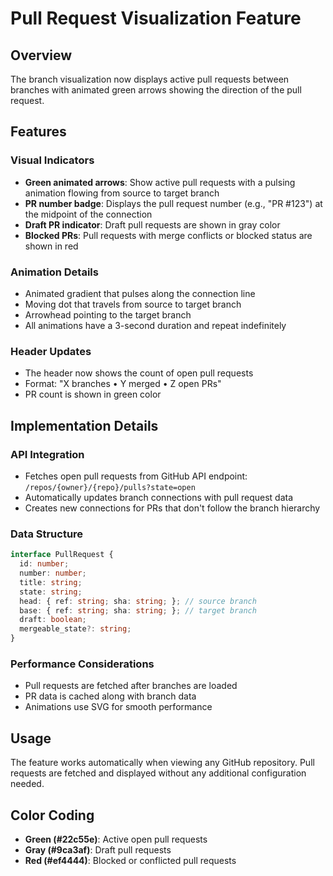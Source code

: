 # Pull Request Visualization Feature

## Overview
The branch visualization now displays active pull requests between branches with animated green arrows showing the direction of the pull request.

## Features

### Visual Indicators
- **Green animated arrows**: Show active pull requests with a pulsing animation flowing from source to target branch
- **PR number badge**: Displays the pull request number (e.g., "PR #123") at the midpoint of the connection
- **Draft PR indicator**: Draft pull requests are shown in gray color
- **Blocked PRs**: Pull requests with merge conflicts or blocked status are shown in red

### Animation Details
- Animated gradient that pulses along the connection line
- Moving dot that travels from source to target branch
- Arrowhead pointing to the target branch
- All animations have a 3-second duration and repeat indefinitely

### Header Updates
- The header now shows the count of open pull requests
- Format: "X branches • Y merged • Z open PRs"
- PR count is shown in green color

## Implementation Details

### API Integration
- Fetches open pull requests from GitHub API endpoint: `/repos/{owner}/{repo}/pulls?state=open`
- Automatically updates branch connections with pull request data
- Creates new connections for PRs that don't follow the branch hierarchy

### Data Structure
```typescript
interface PullRequest {
  id: number;
  number: number;
  title: string;
  state: string;
  head: { ref: string; sha: string; }; // source branch
  base: { ref: string; sha: string; }; // target branch
  draft: boolean;
  mergeable_state?: string;
}
```

### Performance Considerations
- Pull requests are fetched after branches are loaded
- PR data is cached along with branch data
- Animations use SVG for smooth performance

## Usage
The feature works automatically when viewing any GitHub repository. Pull requests are fetched and displayed without any additional configuration needed.

## Color Coding
- **Green (#22c55e)**: Active open pull requests
- **Gray (#9ca3af)**: Draft pull requests
- **Red (#ef4444)**: Blocked or conflicted pull requests 